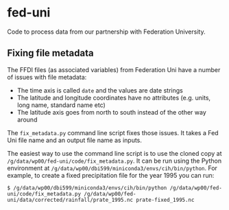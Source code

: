 # fed-uni

Code to process data from our partnership with Federation University.

## Fixing file metadata

The FFDI files (as associated variables) from Federation Uni have a number of issues with file metadata:
- The time axis is called `date` and the values are date strings
- The latitude and longitude coordinates have no attributes (e.g. units, long name, standard name etc)
- The latitude axis goes from north to south instead of the other way around

The `fix_metadata.py` command line script fixes those issues.
It takes a Fed Uni file name and an output file name as inputs.

The easiest way to use the command line script is to use the cloned copy at `/g/data/wp00/fed-uni/code/fix_metadata.py`.
It can be run using the Python environment at `/g/data/wp00/dbi599/miniconda3/envs/cih/bin/python`.
For example, to create a fixed precipitation file for the year 1995 you can run:

```
$ /g/data/wp00/dbi599/miniconda3/envs/cih/bin/python /g/data/wp00/fed-uni/code/fix_metadata.py /g/data/wp00/fed-uni/data/corrected/rainfall/prate_1995.nc prate-fixed_1995.nc
```

